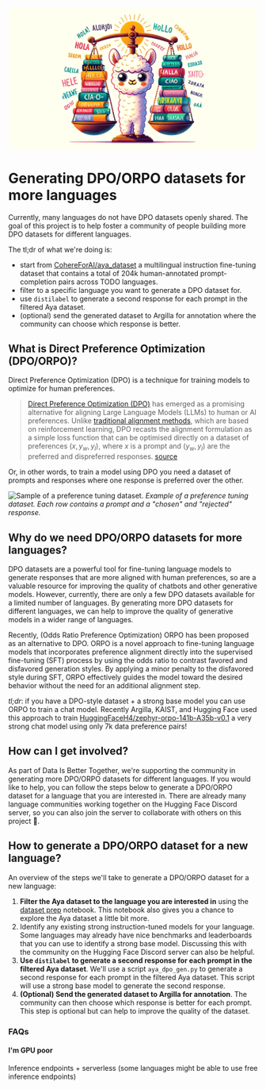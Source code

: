 <p align="center">
  <img src="assets/banner.webp" width="500px"/>
</p>

# Generating DPO/ORPO datasets for more languages

Currently, many languages do not have DPO datasets openly shared. The goal of this project is to help foster a community of people building more DPO datasets for different languages.

The tl;dr of what we're doing is:

- start from [CohereForAI/aya_dataset](https://huggingface.co/datasets/CohereForAI/aya_dataset) a multilingual instruction fine-tuning dataset that contains a total of 204k human-annotated prompt-completion pairs across TODO languages.
- filter to a specific language you want to generate a DPO dataset for.
- use `distilabel` to generate a second response for each prompt in the filtered Aya dataset.
- (optional) send the generated dataset to Argilla for annotation where the community can choose which response is better.

## What is Direct Preference Optimization (DPO/ORPO)?

Direct Preference Optimization (DPO) is a technique for training models to optimize for human preferences.

> [Direct Preference Optimization (DPO)](https://huggingface.co/papers/2305.18290) has emerged as a promising alternative for aligning Large Language Models (LLMs) to human or AI preferences. Unlike [traditional alignment methods](https://huggingface.co/blog/rlhf), which are based on reinforcement learning, DPO recasts the alignment formulation as a simple loss function that can be optimised directly on a dataset of preferences ${(x, y_w, y_l)}$, where $x$ is a prompt and $(y_w,y_l)$ are the preferred and dispreferred responses.  [source](https://huggingface.co/blog/pref-tuning)

Or, in other words, to train a model using DPO you need a dataset of prompts and responses where one response is preferred over the other.

![Sample of a preference tuning dataset.](https://huggingface.co/datasets/huggingface/documentation-images/resolve/main/blog/pref_tuning/data.png)
*Example of a preference tuning dataset. Each row contains a prompt and a "chosen" and "rejected" response.*

## Why do we need DPO/ORPO datasets for more languages?

DPO datasets are a powerful tool for fine-tuning language models to generate responses that are more aligned with human preferences, so are a valuable resource for improving the quality of chatbots and other generative models. However, currently, there are only a few DPO datasets available for a limited number of languages. By generating more DPO datasets for different languages, we can help to improve the quality of generative models in a wider range of languages.

Recently, (Odds Ratio Preference Optimization) ORPO has been proposed as an alternative to DPO. ORPO is a novel approach to fine-tuning language models that incorporates preference alignment directly into the supervised fine-tuning (SFT) process by using the odds ratio to contrast favored and disfavored generation styles. By applying a minor penalty to the disfavored style during SFT, ORPO effectively guides the model toward the desired behavior without the need for an additional alignment step.

*tl;dr*: if you have a DPO-style dataset + a strong base model you can use ORPO to train a chat model. Recently Argilla, KAIST, and Hugging Face used this approach to train [HuggingFaceH4/zephyr-orpo-141b-A35b-v0.1](https://huggingface.co/HuggingFaceH4/zephyr-orpo-141b-A35b-v0.1) a very strong chat model using only 7k data preference pairs!

## How can I get involved?

As part of Data Is Better Together, we're supporting the community in generating more DPO/ORPO datasets for different languages. If you would like to help, you can follow the steps below to generate a DPO/ORPO dataset for a language that you are interested in. There are already many language communities working together on the Hugging Face Discord server, so you can also join the server to collaborate with others on this project 🤗.

## How to generate a DPO/ORPO dataset for a new language?

An overview of the steps we'll take to generate a DPO/ORPO dataset for a new language:

1. **Filter the Aya dataset to the language you are interested in** using the [dataset prep](./01_datasets_prep.ipynb) notebook. This notebook also gives you a chance to explore the Aya dataset a little bit more. 
2. Identify any existing strong instruction-tuned models for your language. Some languages may already have nice benchmarks and leaderboards that you can use to identify a strong base model. Discussing this with the community on the Hugging Face Discord server can also be helpful.
3. **Use `distilabel` to generate a second response for each prompt in the filtered Aya dataset**. We'll use a script `aya_dpo_gen.py` to generate a second response for each prompt in the filtered Aya dataset. This script will use a strong base model to generate the second response.
4. **(Optional) Send the generated dataset to Argilla for annotation**. The community can then choose which response is better for each prompt. This step is optional but can help to improve the quality of the dataset.

### FAQs


#### I'm GPU poor

Inference endpoints + serverless (some languages might be able to use free inference endpoints)
